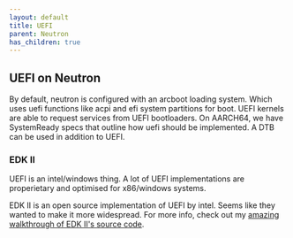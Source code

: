 ```yaml
---
layout: default
title: UEFI
parent: Neutron
has_children: true
---
```


## UEFI on Neutron

By default, neutron is configured with an arcboot loading system. Which uses uefi functions like acpi and efi system partitions for boot. UEFI kernels are able to request services from UEFI bootloaders. On AARCH64, we have SystemReady specs that outline how uefi should be implemented. A DTB can be used in addition to UEFI.

### EDK II

UEFI is an intel/windows thing. A lot of UEFI implementations are properietary and optimised for x86/windows systems.

EDK II is an open source implementation of UEFI by intel. Seems like they wanted to make it more widespread. For more info, check out my [amazing walkthrough of EDK II's source code](edk2.md).
